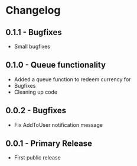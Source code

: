 # Changelog

## 0.1.1 - Bugfixes

* Small bugfixes

## 0.1.0 - Queue functionality

* Added a queue function to redeem currency for
* Bugfixes
* Cleaning up code

## 0.0.2 - Bugfixes

* Fix AddToUser notification message

## 0.0.1 - Primary Release

* First public release
